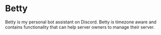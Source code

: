 # Betty
Betty is my personal bot assistant on Discord. Betty is timezone aware and contains functionality that can help server owners to manage their server.
